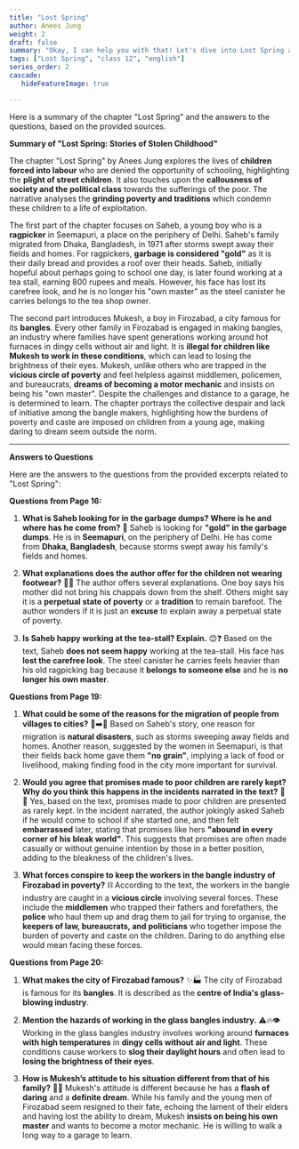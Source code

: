 ```yaml
---
title: "Lost Spring"
author: Anees Jung
weight: 2
draft: false
summary: "Okay, I can help you with that! Let's dive into Lost Spring and the questions related to it ..."
tags: ["Lost Spring", "class 12", "english"]
series_order: 2
cascade:
   hideFeatureImage: true

---
```


Here is a summary of the chapter "Lost Spring" and the answers to the questions, based on the provided sources.

**Summary of "Lost Spring: Stories of Stolen Childhood"**

The chapter "Lost Spring" by Anees Jung explores the lives of **children forced into labour** who are denied the opportunity of schooling, highlighting the **plight of street children**. It also touches upon the **callousness of society and the political class** towards the sufferings of the poor. The narrative analyses the **grinding poverty and traditions** which condemn these children to a life of exploitation.

The first part of the chapter focuses on Saheb, a young boy who is a **ragpicker** in Seemapuri, a place on the periphery of Delhi. Saheb's family migrated from Dhaka, Bangladesh, in 1971 after storms swept away their fields and homes. For ragpickers, **garbage is considered "gold"** as it is their daily bread and provides a roof over their heads. Saheb, initially hopeful about perhaps going to school one day, is later found working at a tea stall, earning 800 rupees and meals. However, his face has lost its carefree look, and he is no longer his "own master" as the steel canister he carries belongs to the tea shop owner.

The second part introduces Mukesh, a boy in Firozabad, a city famous for its **bangles**. Every other family in Firozabad is engaged in making bangles, an industry where families have spent generations working around hot furnaces in dingy cells without air and light. It is **illegal for children like Mukesh to work in these conditions**, which can lead to losing the brightness of their eyes. Mukesh, unlike others who are trapped in the **vicious circle of poverty** and feel helpless against middlemen, policemen, and bureaucrats, **dreams of becoming a motor mechanic** and insists on being his "own master". Despite the challenges and distance to a garage, he is determined to learn. The chapter portrays the collective despair and lack of initiative among the bangle makers, highlighting how the burdens of poverty and caste are imposed on children from a young age, making daring to dream seem outside the norm.

---

**Answers to Questions**

Here are the answers to the questions from the provided excerpts related to "Lost Spring":

**Questions from Page 16:**

1.  **What is Saheb looking for in the garbage dumps? Where is he and where has he come from?** 🤔
    Saheb is looking for **"gold" in the garbage dumps**. He is in **Seemapuri**, on the periphery of Delhi. He has come from **Dhaka, Bangladesh**, because storms swept away his family's fields and homes.

2.  **What explanations does the author offer for the children not wearing footwear?** 🦶❌
    The author offers several explanations. One boy says his mother did not bring his chappals down from the shelf. Others might say it is a **perpetual state of poverty** or a **tradition** to remain barefoot. The author wonders if it is just an **excuse** to explain away a perpetual state of poverty.

3.  **Is Saheb happy working at the tea-stall? Explain.** 😊❓
    Based on the text, Saheb **does not seem happy** working at the tea-stall. His face has **lost the carefree look**. The steel canister he carries feels heavier than his old ragpicking bag because it **belongs to someone else** and he is **no longer his own master**.

**Questions from Page 19:**

1.  **What could be some of the reasons for the migration of people from villages to cities?** 🏡➡️🏢
    Based on Saheb's story, one reason for migration is **natural disasters**, such as storms sweeping away fields and homes. Another reason, suggested by the women in Seemapuri, is that their fields back home gave them **"no grain"**, implying a lack of food or livelihood, making finding food in the city more important for survival.

2.  **Would you agree that promises made to poor children are rarely kept? Why do you think this happens in the incidents narrated in the text?** 🤝💔
    Yes, based on the text, promises made to poor children are presented as rarely kept. In the incident narrated, the author jokingly asked Saheb if he would come to school if she started one, and then felt **embarrassed** later, stating that promises like hers **"abound in every corner of his bleak world"**. This suggests that promises are often made casually or without genuine intention by those in a better position, adding to the bleakness of the children's lives.

3.  **What forces conspire to keep the workers in the bangle industry of Firozabad in poverty?** ⛓️
    According to the text, the workers in the bangle industry are caught in a **vicious circle** involving several forces. These include the **middlemen** who trapped their fathers and forefathers, the **police** who haul them up and drag them to jail for trying to organise, the **keepers of law, bureaucrats, and politicians** who together impose the burden of poverty and caste on the children. Daring to do anything else would mean facing these forces.

**Questions from Page 20:**

1.  **What makes the city of Firozabad famous?** ✨🏭
    The city of Firozabad is famous for its **bangles**. It is described as the **centre of India's glass-blowing industry**.

2.  **Mention the hazards of working in the glass bangles industry.** ⚠️🔥👁️
    Working in the glass bangles industry involves working around **furnaces with high temperatures** in **dingy cells without air and light**. These conditions cause workers to **slog their daylight hours** and often lead to **losing the brightness of their eyes**.

3.  **How is Mukesh’s attitude to his situation different from that of his family?** 💪🌟
    Mukesh's attitude is different because he has a **flash of daring** and a **definite dream**. While his family and the young men of Firozabad seem resigned to their fate, echoing the lament of their elders and having lost the ability to dream, Mukesh **insists on being his own master** and wants to become a motor mechanic. He is willing to walk a long way to a garage to learn.